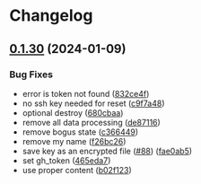 # Changelog

## [0.1.30](https://github.com/matttrach/live-infra-aws-rke2/compare/v0.1.29...v0.1.30) (2024-01-09)


### Bug Fixes

* error is token not found ([832ce4f](https://github.com/matttrach/live-infra-aws-rke2/commit/832ce4f2abaa08da9e2c04b857c0efd96a6f0afb))
* no ssh key needed for reset ([c9f7a48](https://github.com/matttrach/live-infra-aws-rke2/commit/c9f7a4843decd607bb91fd6311a687e76f3365ec))
* optional destroy ([680cbaa](https://github.com/matttrach/live-infra-aws-rke2/commit/680cbaa587215387f20ac4854157e47845bde425))
* remove all data processing ([de87116](https://github.com/matttrach/live-infra-aws-rke2/commit/de871162437d4c6a2cbd1d2006163869fb44bda8))
* remove bogus state ([c366449](https://github.com/matttrach/live-infra-aws-rke2/commit/c366449fa3d6e1ed8518033dce1b988866060130))
* remove my name ([f26bc26](https://github.com/matttrach/live-infra-aws-rke2/commit/f26bc269b0ae72f45ae5d2ad7d2961b24ccd8817))
* save key as an encrypted file ([#88](https://github.com/matttrach/live-infra-aws-rke2/issues/88)) ([fae0ab5](https://github.com/matttrach/live-infra-aws-rke2/commit/fae0ab516c86d76e65e124033d96cc043fa3965b))
* set gh_token ([465eda7](https://github.com/matttrach/live-infra-aws-rke2/commit/465eda7b8e540004b59b3e88eae6b1252f8823f1))
* use proper content ([b02f123](https://github.com/matttrach/live-infra-aws-rke2/commit/b02f1232bc509beebebcf337f4ac512cbcb5d033))
